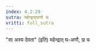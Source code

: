 ```yaml
---
index: 4.2.29
sutra: महेन्द्राद्घाणौ च
vritti: full_sutra
---
```


"सा अस्य देवता" (इति) महेन्द्रात् घ-अणौ, छ च